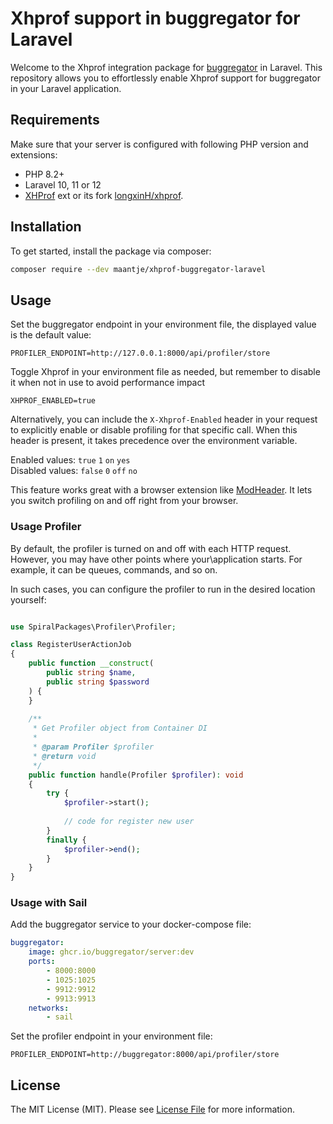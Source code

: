 # Xhprof support in buggregator for Laravel

Welcome to the Xhprof integration package for [buggregator](https://buggregator.dev/) in Laravel. This repository allows you to effortlessly enable Xhprof support for buggregator in your Laravel application.

## Requirements

Make sure that your server is configured with following PHP version and extensions:

- PHP 8.2+
- Laravel 10, 11 or 12
- [XHProf](http://pecl.php.net/package/xhprof) ext or its fork [longxinH/xhprof](https://github.com/longxinH/xhprof).

## Installation

To get started, install the package via composer:

```bash
composer require --dev maantje/xhprof-buggregator-laravel
```

## Usage

Set the buggregator endpoint in your environment file, the displayed value is the default value:

```env
PROFILER_ENDPOINT=http://127.0.0.1:8000/api/profiler/store
```

Toggle Xhprof in your environment file as needed, but remember to disable it when not in use to avoid performance impact

```env
XHPROF_ENABLED=true
```

Alternatively, you can include the `X-Xhprof-Enabled` header in your request to explicitly enable or disable profiling for that specific call. When this header is present, it takes precedence over the environment variable.

Enabled values: `true` `1` `on` `yes`  
Disabled values: `false` `0` `off` `no`

This feature works great with a browser extension like [ModHeader](https://modheader.com/). It lets you switch profiling on and off right from your browser.

### Usage Profiler

By default, the profiler is turned on and off with each HTTP request. 
However, you may have other points where your\application starts. For example, it can be queues, commands, and so on.

In such cases, you can configure the profiler to run in the desired location yourself:

```php

use SpiralPackages\Profiler\Profiler;

class RegisterUserActionJob 
{
    public function __construct(
        public string $name,
        public string $password
    ) {
    }
    
    /**
     * Get Profiler object from Container DI
     * 
     * @param Profiler $profiler
     * @return void
     */
    public function handle(Profiler $profiler): void
    {
        try {
            $profiler->start();
            
            // code for register new user
        }
        finally {
            $profiler->end();
        }
    }
}

```

### Usage with Sail

Add the buggregator service to your docker-compose file:

```yaml
buggregator:
    image: ghcr.io/buggregator/server:dev
    ports:
        - 8000:8000
        - 1025:1025
        - 9912:9912
        - 9913:9913
    networks:
        - sail
```

Set the profiler endpoint in your environment file:

```env
PROFILER_ENDPOINT=http://buggregator:8000/api/profiler/store
```

## License

The MIT License (MIT). Please see [License File](LICENSE.md) for more information.
